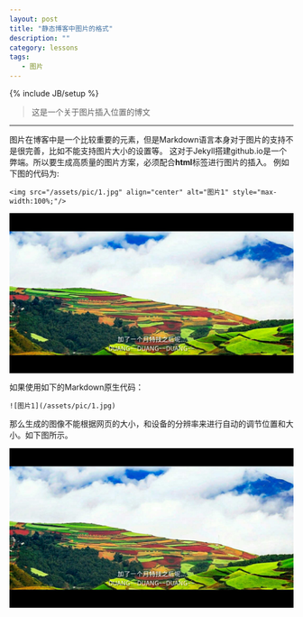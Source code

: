 ```yaml
---
layout: post
title: "静态博客中图片的格式"
description: ""
category: lessons
tags: 
   - 图片
---
```

{% include JB/setup %}
>这是一个关于图片插入位置的博文
---

图片在博客中是一个比较重要的元素，但是Markdown语言本身对于图片的支持不是很完善，比如不能支持图片大小的设置等。
这对于Jekyll搭建github.io是一个弊端。所以要生成高质量的图片方案，必须配合**html**标签进行图片的插入。
例如下图的代码为:  

    <img src="/assets/pic/1.jpg" align="center" alt="图片1" style="max-width:100%;"/>

<img src="/assets/pic/2.jpg" align="center" alt="图片2" style="max-width:100%;"/>

如果使用如下的Markdown原生代码：

    ![图片1](/assets/pic/1.jpg)  
    
那么生成的图像不能根据网页的大小，和设备的分辨率来进行自动的调节位置和大小。如下图所示。

![图片1](/assets/pic/2.jpg)
